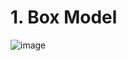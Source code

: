 # 1. Box Model
![image](https://github.com/user-attachments/assets/f3b3dd08-5e7e-4ec6-8809-4f5a92f8aaae)
